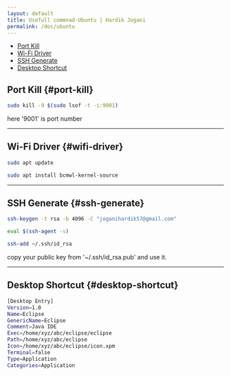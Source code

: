```yaml
---
layout: default
title: Usefull commnad-Ubuntu | Hardik Jogani
permalink: /doc/ubuntu
---
```


- [Port Kill](#port-kill)
- [Wi-Fi Driver](#wifi-driver)
- [SSH Generate](#ssh-generate)
- [Desktop Shortcut](#desktop-shortcut)

## Port Kill {#port-kill}
```bash
sudo kill -9 $(sudo lsof -t -i:9001)
```
here '9001' is port number

---

## Wi-Fi Driver {#wifi-driver}
```bash
sudo apt update

sudo apt install bcmwl-kernel-source
```

---

## SSH Generate {#ssh-generate}
```bash
ssh-keygen -t rsa -b 4096 -C "joganihardik57@gmail.com"

eval $(ssh-agent -s)

ssh-add ~/.ssh/id_rsa
```
copy your public key from '~/.ssh/id_rsa.pub' and use it. 

---

## Desktop Shortcut {#desktop-shortcut}
```bash
[Desktop Entry]
Version=1.0
Name=Eclipse
GenericName=Eclipse
Comment=Java IDE
Exec=/home/xyz/abc/eclipse/eclipse
Path=/home/xyz/abc/eclipse
Icon=/home/xyz/abc/eclipse/icon.xpm
Terminal=false
Type=Application
Categories=Application
```